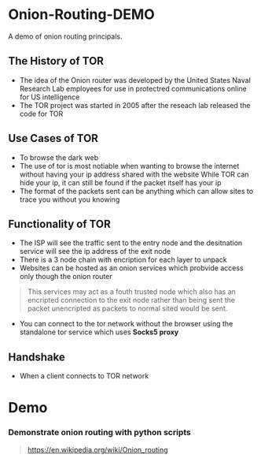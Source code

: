 # Onion-Routing-DEMO
A demo of onion routing principals.

## The History of TOR
* The idea of the Onion router was developed by the United States Naval Research Lab employees for use in protectred communications online for US intelligence
* The TOR project was started in 2005 after the reseach lab released the code for TOR
## Use Cases of TOR
* To browse the dark web
* The use of tor is most notiable when wanting to browse the internet without having your ip address shared with the website
While TOR can hide your ip, it can still be found if the packet itself has your ip
* The format of the packets sent can be anything which can allow sites to trace you without you knowing
## Functionality of TOR
* The ISP will see the traffic sent to the entry node and the desitnation service will see the ip address of the exit node
* There is a 3 node chain with encription for each layer to unpack
* Websites can be hosted as an onion services which probvide access only though the onion router
> This services may act as a fouth trusted node which also has an encripted connection to the exit node rather than being sent the packet unencripted as packets to normal sited would be sent.
* You can connect to the tor network without the browser using the standalone tor service which uses **Socks5 proxy**
## Handshake
* When a client connects to TOR network 

# Demo

### Demonstrate onion routing with python scripts


> https://en.wikipedia.org/wiki/Onion_routing
> 
